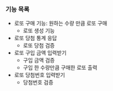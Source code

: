 ### 기능 목록
- 로또 구매 기능: 원하는 수량 만큼 로또 구매     
  - 로또 생성 기능
- 로또 당첨 통계 응답
  - 로또 당첨 검증
- 로또 구입 금액 입력받기
  - 구입 금액 검증
  - 구입 한 수량만큼 구매한 로또 출력
- 로또 당첨번호 입력받기
  - 당첨번호 검증



